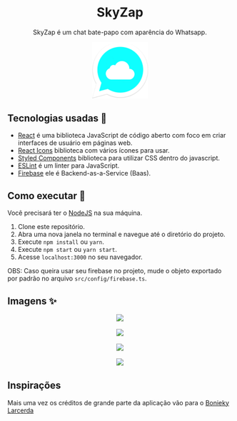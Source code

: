 <h1 align="center">SkyZap</h1>
<p align="center">SkyZap é um chat bate-papo com aparência do Whatsapp.</p>
<p align="center">
  <img src="./public/images/skyzap.png" width="125" />
</p>

## Tecnologias usadas :rocket:

- [React](https://pt-br.reactjs.org/) é uma biblioteca JavaScript de código aberto com foco em criar interfaces de usuário em páginas web.
- [React Icons](https://react-icons.github.io/react-icons/) biblioteca com vários ícones para usar.
- [Styled Components](https://styled-components.com/) biblioteca para utilizar CSS dentro do javascript.
- [ESLint](https://eslint.org/) é um linter para JavaScript.
- [Firebase](https://firebase.google.com/?hl=pt-br) ele é Backend-as-a-Service (Baas).

## Como executar :hammer:

Você precisará ter o [NodeJS](https://nodejs.org/en/) na sua máquina.

1. Clone este repositório.
2. Abra uma nova janela no terminal e navegue até o diretório do projeto.
3. Execute `npm install` ou `yarn`.
4. Execute `npm start` ou `yarn start`.
5. Acesse `localhost:3000` no seu navegador.

OBS: Caso queira usar seu firebase no projeto, mude o objeto exportado por padrão no arquivo `src/config/firebase.ts`.

## Imagens :sparkles:

<p align="center"><img src="https://user-images.githubusercontent.com/59753526/119892749-e5c1d700-bf10-11eb-9bcc-4d0d7600cfa0.png" /></p>
<p align="center"><img src="https://user-images.githubusercontent.com/59753526/119892604-b9a65600-bf10-11eb-90b6-eae7a209b193.png" /></p>
<p align="center"><img src="https://user-images.githubusercontent.com/59753526/119892828-fd00c480-bf10-11eb-9fa5-dd1d2864ecb0.png" /></p>
<p align="center"><img src="https://user-images.githubusercontent.com/59753526/119892658-cdea5300-bf10-11eb-8e96-5547952a2d0e.png" /></p>

## Inspirações

Mais uma vez os créditos de grande parte da aplicação vão para o [Bonieky Larcerda](https://www.youtube.com/watch?v=BkX4niTo9Ow)

